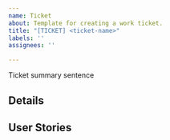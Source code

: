 ```yaml
---
name: Ticket
about: Template for creating a work ticket.
title: "[TICKET] <ticket-name>"
labels: ''
assignees: ''

---
```


Ticket summary sentence

## Details

## User Stories
